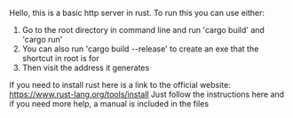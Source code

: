 Hello, this is a basic http server in rust. To run this you can use either:
1. Go to the root directory in command line and run 'cargo build' and 'cargo run'
2. You can also run 'cargo build --release' to create an exe that the shortcut in root is for
3. Then visit the address it generates

If you need to install rust here is a link to the official website: 
https://www.rust-lang.org/tools/install
Just follow the instructions here and if you need more help, a manual is included in the files
